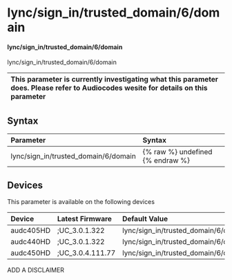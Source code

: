 ﻿---
description: lync/sign_in/trusted_domain/6/domain
search: false
---

# lync/sign_in/trusted_domain/6/domain

#### lync/sign_in/trusted_domain/6/domain

lync/sign_in/trusted_domain/6/domain


| This parameter is currently investigating what this parameter does. Please refer to Audiocodes wesite for details on this parameter | 
| :--- |

## Syntax
| Parameter | Syntax |
| :--- | :--- |
|lync/sign_in/trusted_domain/6/domain | {% raw %} undefined {% endraw %}|

## Devices
This parameter is available on the following devices

| Device | Latest Firmware | Default Value |
|:---|:---|:---|
| audc405HD | ;UC_3.0.1.322 | lync/sign_in/trusted_domain/6/domain= 
| audc440HD | ;UC_3.0.1.322 | lync/sign_in/trusted_domain/6/domain= 
| audc450HD | ;UC_3.0.4.111.77 | lync/sign_in/trusted_domain/6/domain=microsoftonline.cn 

ADD A DISCLAIMER
